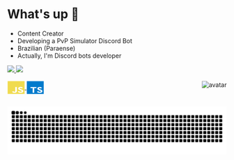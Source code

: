 # What's up 👋
- Content Creator
- Developing a PvP Simulator Discord Bot
- Brazilian (Paraense)
- Actually, I'm Discord bots developer
<div>
  <a href="https://github.com/Levi0100">
  <img height="180em" src="https://github-readme-stats.vercel.app/api?username=Levi0100&show_icons=true&theme=dracula&include_all_commits=true&count_private=true"/>
  <img height="180em" src="https://github-readme-stats.vercel.app/api/top-langs/?username=Levi0100&layout=compact&langs_count=16&theme=dracula"/>
</div>
  
<div style="display: inline_block"><br>
  <img align="center" alt="js" height="30" width="40" src="https://raw.githubusercontent.com/devicons/devicon/master/icons/javascript/javascript-plain.svg">
    <img align="center" alt="ts" height="30" width="40" src="https://raw.githubusercontent.com/devicons/devicon/master/icons/typescript/typescript-plain.svg">
  <img align="right" alt="avatar" src="https://cdn.discordapp.com/avatars/441932495693414410/d96c4ebb65e64f68e9df2bc6d9564802.png?size=128">
</div>
  
  ##
  
  ![Snake animation](https://github.com/Levi0100/Levi0100/blob/output/github-contribution-grid-snake.svg)
